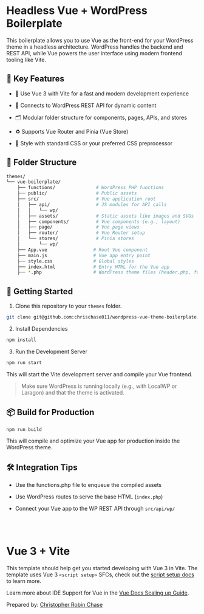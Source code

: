# Headless Vue + WordPress Boilerplate
This boilerplate allows you to use Vue as the front-end for your WordPress theme in a headless architecture. WordPress handles the backend and REST API, while Vue powers the user interface using modern frontend tooling like Vite.

## 🧠 Key Features
- 🌟 Use Vue 3 with Vite for a fast and modern development experience

- 🔌 Connects to WordPress REST API for dynamic content

- 🗂 Modular folder structure for components, pages, APIs, and stores

- ♻️ Supports Vue Router and Pinia (Vue Store)

- 🎨 Style with standard CSS or your preferred CSS preprocessor

## 📁 Folder Structure
```bash
themes/
└── vue-boilerplate/
    ├── functions/               # WordPress PHP functions
    ├── public/                  # Public assets
    ├── src/                     # Vue application root
    │   ├── api/                 # JS modules for API calls
    │   │   └── wp/
    │   ├── assets/              # Static assets like images and SVGs
    │   ├── components/          # Vue components (e.g., layout)
    │   ├── page/                # Vue page views
    │   ├── router/              # Vue Router setup
    │   └── stores/              # Pinia stores
    │       └── wp/
    ├── App.vue                 # Root Vue component
    ├── main.js                 # Vue app entry point
    ├── style.css               # Global styles
    ├── index.html              # Entry HTML for the Vue app
    ├── *.php                   # WordPress theme files (header.php, footer.php, etc.)
```
## 🚀 Getting Started
1. Clone this repository to your `themes` folder.
```bash
git clone git@github.com:chrischase011/wordpress-vue-theme-boilerplate.git
```

2. Install Dependencies
```bash
npm install
```
3. Run the Development Server
```bash
npm run start
```

This will start the Vite development server and compile your Vue frontend.

> Make sure WordPress is running locally (e.g., with LocalWP or Laragon) and that the theme is activated.

## 📦 Build for Production
```bash
npm run build
```

This will compile and optimize your Vue app for production inside the WordPress theme.

## 🛠 Integration Tips
- Use the functions.php file to enqueue the compiled assets

- Use WordPress routes to serve the base HTML (`index.php`)

- Connect your Vue app to the WP REST API through `src/api/wp/`



<br><br>

# Vue 3 + Vite

This template should help get you started developing with Vue 3 in Vite. The template uses Vue 3 `<script setup>` SFCs, check out the [script setup docs](https://v3.vuejs.org/api/sfc-script-setup.html#sfc-script-setup) to learn more.

Learn more about IDE Support for Vue in the [Vue Docs Scaling up Guide](https://vuejs.org/guide/scaling-up/tooling.html#ide-support).



Prepared by: [Christopher Robin Chase](https://github.com/chrischase011)